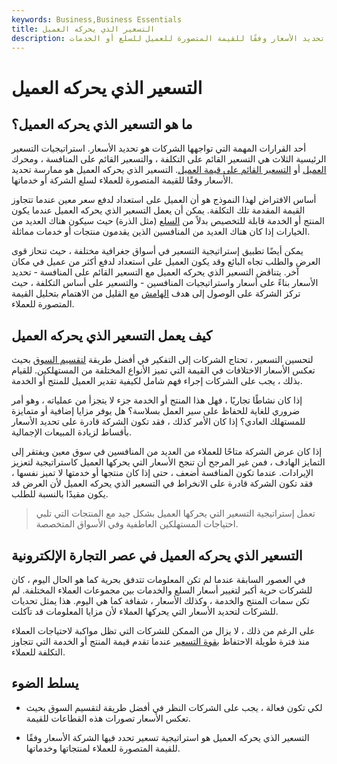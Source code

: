 ```yaml
---
keywords: Business,Business Essentials
title: التسعير الذي يحركه العميل
description: التسعير الذي يحركه العميل هو ممارسة تحديد الأسعار وفقًا للقيمة المتصورة للعميل للسلع أو الخدمات.
---
```


# التسعير الذي يحركه العميل
## ما هو التسعير الذي يحركه العميل؟

أحد القرارات المهمة التي تواجهها الشركات هو تحديد الأسعار. استراتيجيات التسعير الرئيسية الثلاث هي التسعير القائم على التكلفة ، والتسعير القائم على المنافسة ، ومحرك [العميل](/customer) أو [التسعير القائم على قيمة العميل](/valuebasedpricing). التسعير الذي يحركه العميل هو ممارسة تحديد الأسعار وفقًا للقيمة المتصورة للعملاء لسلع الشركة أو خدماتها.

أساس الافتراض لهذا النموذج هو أن العميل على استعداد لدفع سعر معين عندما تتجاوز القيمة المقدمة تلك التكلفة. يمكن أن يعمل التسعير الذي يحركه العميل عندما يكون المنتج أو الخدمة قابلة للتخصيص بدلاً من [السلع](/commoditize) (مثل الذرة) حيث سيكون هناك العديد من الخيارات إذا كان هناك العديد من المنافسين الذين يقدمون منتجات أو خدمات مماثلة.

يمكن أيضًا تطبيق إستراتيجية التسعير في أسواق جغرافية مختلفة ، حيث تنحاز قوى العرض والطلب تجاه البائع وقد يكون العميل على استعداد لدفع أكثر من عميل في مكان آخر. يتناقض التسعير الذي يحركه العميل مع التسعير القائم على المنافسة - تحديد الأسعار بناءً على أسعار واستراتيجيات المنافسين - والتسعير على أساس التكلفة ، حيث تركز الشركة على الوصول إلى هدف [الهامش](/profitmargin) مع القليل من الاهتمام بتحليل القيمة المتصورة للعملاء.

## كيف يعمل التسعير الذي يحركه العميل

لتحسين التسعير ، تحتاج الشركات إلى التفكير في أفضل طريقة [لتقسيم السوق](/market-segment) بحيث تعكس الأسعار الاختلافات في القيمة التي تميز الأنواع المختلفة من المستهلكين. للقيام بذلك ، يجب على الشركات إجراء فهم شامل لكيفية تقدير العميل للمنتج أو الخدمة.

إذا كان نشاطًا تجاريًا ، فهل هذا المنتج أو الخدمة جزء لا يتجزأ من عملياته ، وهو أمر ضروري للغاية للحفاظ على سير العمل بسلاسة؟ هل يوفر مزايا إضافية أو متمايزة للمستهلك العادي؟ إذا كان الأمر كذلك ، فقد تكون الشركة قادرة على تحديد الأسعار بأقساط لزيادة المبيعات الإجمالية.

إذا كان عرض الشركة متاحًا للعملاء من العديد من المنافسين في سوق معين ويفتقر إلى التمايز الهادف ، فمن غير المرجح أن تنجح الأسعار التي يحركها العميل كاستراتيجية لتعزيز الإيرادات. عندما تكون المنافسة أضعف ، حتى إذا كان منتجها أو خدمتها لا تميز نفسها ، فقد تكون الشركة قادرة على الانخراط في التسعير الذي يحركه العميل لأن العرض قد يكون مقيدًا بالنسبة للطلب.

> تعمل إستراتيجية التسعير التي يحركها العميل بشكل جيد مع المنتجات التي تلبي احتياجات المستهلكين العاطفية وفي الأسواق المتخصصة.

>

## التسعير الذي يحركه العميل في عصر التجارة الإلكترونية

في العصور السابقة عندما لم تكن المعلومات تتدفق بحرية كما هو الحال اليوم ، كان للشركات حرية أكبر لتغيير أسعار السلع والخدمات بين مجموعات العملاء المختلفة. لم تكن سمات المنتج والخدمة ، وكذلك الأسعار ، شفافة كما هي اليوم. هذا يمثل تحديات للشركات لتحديد الأسعار التي يحركها العملاء لأن مزايا المعلومات قد تآكلت.

على الرغم من ذلك ، لا يزال من الممكن للشركات التي تظل مواكبة لاحتياجات العملاء منذ فترة طويلة الاحتفاظ [بقوة التسعير](/pricingpower) عندما تقدم قيمة المنتج أو الخدمة التي تتجاوز التكلفة للعملاء.

## يسلط الضوء

- لكي تكون فعالة ، يجب على الشركات النظر في أفضل طريقة لتقسيم السوق بحيث تعكس الأسعار تصورات هذه القطاعات للقيمة.

- التسعير الذي يحركه العميل هو استراتيجية تسعير تحدد فيها الشركة الأسعار وفقًا للقيمة المتصورة للعملاء لمنتجاتها وخدماتها.

